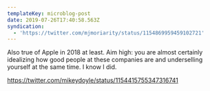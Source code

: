 ```yaml
---
templateKey: microblog-post
date: 2019-07-26T17:40:58.563Z
syndication:
  - 'https://twitter.com/mjmoriarity/status/1154869959459102721'
---
```


Also true of Apple in 2018 at least. Aim high: you are almost certainly idealizing how good people at these companies are and underselling yourself at the same time. I know I did.

https://twitter.com/mikeydoyle/status/1154415755347316741
